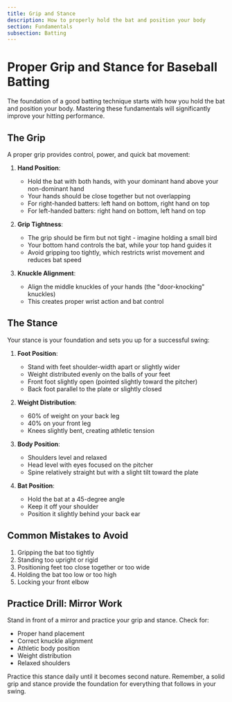 ```yaml
---
title: Grip and Stance
description: How to properly hold the bat and position your body
section: Fundamentals
subsection: Batting
---
```


# Proper Grip and Stance for Baseball Batting

The foundation of a good batting technique starts with how you hold the bat and position your body. Mastering these fundamentals will significantly improve your hitting performance.

## The Grip

A proper grip provides control, power, and quick bat movement:

1. **Hand Position**:

   - Hold the bat with both hands, with your dominant hand above your non-dominant hand
   - Your hands should be close together but not overlapping
   - For right-handed batters: left hand on bottom, right hand on top
   - For left-handed batters: right hand on bottom, left hand on top

2. **Grip Tightness**:

   - The grip should be firm but not tight - imagine holding a small bird
   - Your bottom hand controls the bat, while your top hand guides it
   - Avoid gripping too tightly, which restricts wrist movement and reduces bat speed

3. **Knuckle Alignment**:
   - Align the middle knuckles of your hands (the "door-knocking" knuckles)
   - This creates proper wrist action and bat control

## The Stance

Your stance is your foundation and sets you up for a successful swing:

1. **Foot Position**:

   - Stand with feet shoulder-width apart or slightly wider
   - Weight distributed evenly on the balls of your feet
   - Front foot slightly open (pointed slightly toward the pitcher)
   - Back foot parallel to the plate or slightly closed

2. **Weight Distribution**:

   - 60% of weight on your back leg
   - 40% on your front leg
   - Knees slightly bent, creating athletic tension

3. **Body Position**:

   - Shoulders level and relaxed
   - Head level with eyes focused on the pitcher
   - Spine relatively straight but with a slight tilt toward the plate

4. **Bat Position**:
   - Hold the bat at a 45-degree angle
   - Keep it off your shoulder
   - Position it slightly behind your back ear

## Common Mistakes to Avoid

1. Gripping the bat too tightly
2. Standing too upright or rigid
3. Positioning feet too close together or too wide
4. Holding the bat too low or too high
5. Locking your front elbow

## Practice Drill: Mirror Work

Stand in front of a mirror and practice your grip and stance. Check for:

- Proper hand placement
- Correct knuckle alignment
- Athletic body position
- Weight distribution
- Relaxed shoulders

Practice this stance daily until it becomes second nature. Remember, a solid grip and stance provide the foundation for everything that follows in your swing.
